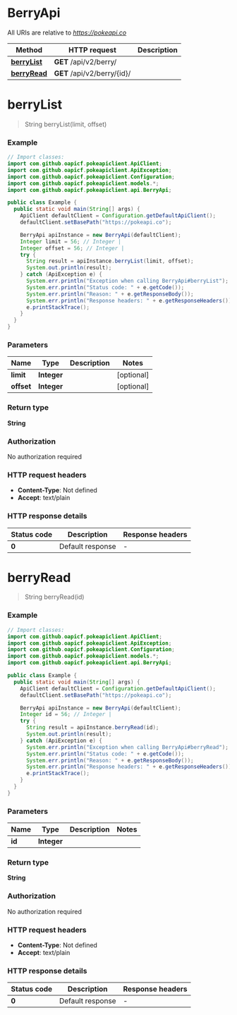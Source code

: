 # BerryApi

All URIs are relative to *https://pokeapi.co*

| Method | HTTP request | Description |
|------------- | ------------- | -------------|
| [**berryList**](BerryApi.md#berryList) | **GET** /api/v2/berry/ |  |
| [**berryRead**](BerryApi.md#berryRead) | **GET** /api/v2/berry/{id}/ |  |


<a id="berryList"></a>
# **berryList**
> String berryList(limit, offset)



### Example
```java
// Import classes:
import com.github.oapicf.pokeapiclient.ApiClient;
import com.github.oapicf.pokeapiclient.ApiException;
import com.github.oapicf.pokeapiclient.Configuration;
import com.github.oapicf.pokeapiclient.models.*;
import com.github.oapicf.pokeapiclient.api.BerryApi;

public class Example {
  public static void main(String[] args) {
    ApiClient defaultClient = Configuration.getDefaultApiClient();
    defaultClient.setBasePath("https://pokeapi.co");

    BerryApi apiInstance = new BerryApi(defaultClient);
    Integer limit = 56; // Integer | 
    Integer offset = 56; // Integer | 
    try {
      String result = apiInstance.berryList(limit, offset);
      System.out.println(result);
    } catch (ApiException e) {
      System.err.println("Exception when calling BerryApi#berryList");
      System.err.println("Status code: " + e.getCode());
      System.err.println("Reason: " + e.getResponseBody());
      System.err.println("Response headers: " + e.getResponseHeaders());
      e.printStackTrace();
    }
  }
}
```

### Parameters

| Name | Type | Description  | Notes |
|------------- | ------------- | ------------- | -------------|
| **limit** | **Integer**|  | [optional] |
| **offset** | **Integer**|  | [optional] |

### Return type

**String**

### Authorization

No authorization required

### HTTP request headers

 - **Content-Type**: Not defined
 - **Accept**: text/plain

### HTTP response details
| Status code | Description | Response headers |
|-------------|-------------|------------------|
| **0** | Default response |  -  |

<a id="berryRead"></a>
# **berryRead**
> String berryRead(id)



### Example
```java
// Import classes:
import com.github.oapicf.pokeapiclient.ApiClient;
import com.github.oapicf.pokeapiclient.ApiException;
import com.github.oapicf.pokeapiclient.Configuration;
import com.github.oapicf.pokeapiclient.models.*;
import com.github.oapicf.pokeapiclient.api.BerryApi;

public class Example {
  public static void main(String[] args) {
    ApiClient defaultClient = Configuration.getDefaultApiClient();
    defaultClient.setBasePath("https://pokeapi.co");

    BerryApi apiInstance = new BerryApi(defaultClient);
    Integer id = 56; // Integer | 
    try {
      String result = apiInstance.berryRead(id);
      System.out.println(result);
    } catch (ApiException e) {
      System.err.println("Exception when calling BerryApi#berryRead");
      System.err.println("Status code: " + e.getCode());
      System.err.println("Reason: " + e.getResponseBody());
      System.err.println("Response headers: " + e.getResponseHeaders());
      e.printStackTrace();
    }
  }
}
```

### Parameters

| Name | Type | Description  | Notes |
|------------- | ------------- | ------------- | -------------|
| **id** | **Integer**|  | |

### Return type

**String**

### Authorization

No authorization required

### HTTP request headers

 - **Content-Type**: Not defined
 - **Accept**: text/plain

### HTTP response details
| Status code | Description | Response headers |
|-------------|-------------|------------------|
| **0** | Default response |  -  |

